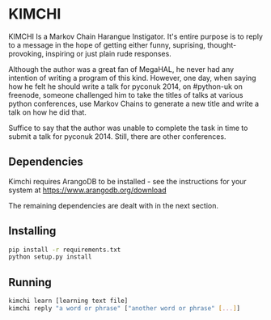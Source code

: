# KIMCHI

KIMCHI Is a Markov Chain Harangue Instigator. It's entire purpose is to reply
to a message in the hope of getting either funny, suprising, thought-provoking,
inspiring or just plain rude responses.

Although the author was a great fan of MegaHAL, he never had any intention of
writing a program of this kind. However, one day, when saying how he felt he
should write a talk for pyconuk 2014, on #python-uk on freenode, someone
challenged him to take the titles of talks at various python conferences, use
Markov Chains to generate a new title and write a talk on how he did that.

Suffice to say that the author was unable to complete the task in time to
submit a talk for pyconuk 2014. Still, there are other conferences.


## Dependencies

Kimchi requires ArangoDB to be installed - see the instructions for your system
at https://www.arangodb.org/download

The remaining dependencies are dealt with in the next section.

## Installing

```sh
pip install -r requirements.txt
python setup.py install
```

## Running

```sh
kimchi learn [learning text file]
kimchi reply "a word or phrase" ["another word or phrase" [...]]
```
